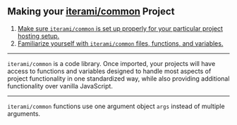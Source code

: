 Making your [iterami/common](https://github.com/iterami/Documentation.htm/blob/gh-pages/common/README.md) Project
-----------------------------------------------------------------------------------------------------------------

1. [Make sure `iterami/common` is set up properly for your particular project hosting setup.](https://github.com/iterami/Documentation.htm/blob/gh-pages/common/guides/fork.md)
2. [Familiarize yourself with `iterami/common` files, functions, and variables.](https://github.com/iterami/Documentation.htm/blob/gh-pages/common/files.md)

---

`iterami/common` is a code library. Once imported, your projects will have access to functions and variables designed to handle most aspects of project functionality in one standardized way, while also providing additional functionality over vanilla JavaScript.

---

`iterami/common` functions use one argument object `args` instead of multiple arguments.
